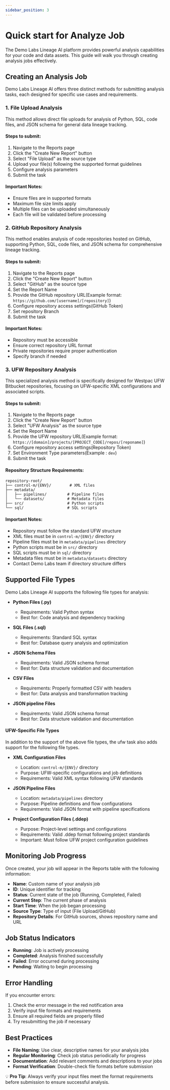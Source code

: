 ```yaml
---
sidebar_position: 3
---
```


# Quick start for Analyze Job

The Demo Labs Lineage AI platform provides powerful analysis capabilities for your code and data assets. This guide will walk you through creating analysis jobs effectively.

## Creating an Analysis Job

Demo Labs Lineage AI offers three distinct methods for submitting analysis tasks, each designed for specific use cases and requirements.

### 1. File Upload Analysis

This method allows direct file uploads for analysis of Python, SQL, code files, and JSON schema for general data lineage tracking.

#### Steps to submit:
1. Navigate to the Reports page
2. Click the "Create New Report" button
3. Select "File Upload" as the source type
4. Upload your file(s) following the supported format guidelines
5. Configure analysis parameters
6. Submit the task

#### Important Notes:
- Ensure files are in supported formats
- Maximum file size limits apply
- Multiple files can be uploaded simultaneously
- Each file will be validated before processing

### 2. GitHub Repository Analysis

This method enables analysis of code repositories hosted on GitHub, supporting Python, SQL, code files, and JSON schema for comprehensive lineage tracking.

#### Steps to submit:
  1. Navigate to the Reports page
  2. Click the "Create New Report" button
  3. Select "GitHub" as the source type
  4. Set the Report Name
  5. Provide the GitHub repository URL(Example format: ` https://github.com/[username]/[repository]`)
  6. Configure repository access settings(GitHub Token)
  7. Set repository Branch 
  8. Submit the task

#### Important Notes:
- Repository must be accessible
- Ensure correct repository URL format
- Private repositories require proper authentication
- Specify branch if needed

### 3. UFW Repository Analysis

This specialized analysis method is specifically designed for Westpac UFW Bitbucket repositories, focusing on UFW-specific XML configurations and associated scripts.

#### Steps to submit:
1. Navigate to the Reports page
2. Click the "Create New Report" button
3. Select "UFW Analysis" as the source type
4. Set the Report Name
5. Provide the UFW repository URL(Example format: ` https://[domain]/projects/[PROJECT_CODE]/repos/[reponame]`)
6. Configure repository access settings(Repository Token)
7. Set Environment Type parameters(Example : `dev`)
8. Submit the task

#### Repository Structure Requirements:
```
repository-root/
├── control-m/{ENV}/        # XML files
├── metadata/
│   ├── pipelines/         # Pipeline files
│   └── datasets/          # Metadata files
├── src/                   # Python scripts
└── sql/                   # SQL scripts
```

#### Important Notes:
- Repository must follow the standard UFW structure
- XML files must be in `control-m/{ENV}/` directory
- Pipeline files must be in `metadata/pipelines` directory
- Python scripts must be in `src/` directory
- SQL scripts must be in `sql/` directory
- Metadata files must be in `metadata/datasets` directory
- Contact Demo Labs team if directory structure differs

## Supported File Types

Demo Labs Lineage AI supports the following file types for analysis:

* **Python Files (.py)**
    - Requirements: Valid Python syntax
    - Best for: Code analysis and dependency tracking

* **SQL Files (.sql)**
    - Requirements: Standard SQL syntax
    - Best for: Database query analysis and optimization

* **JSON Schema Files**
    - Requirements: Valid JSON schema format
    - Best for: Data structure validation and documentation

* **CSV Files**
    - Requirements: Properly formatted CSV with headers
    - Best for: Data analysis and transformation tracking

* **JSON pipeline Files**
  - Requirements: Valid JSON schema format
  - Best for: Data structure validation and documentation

#### UFW-Specific File Types

In addition to the support of the above file types, the ufw task also adds support for the following file types.

* **XML Configuration Files**
  - Location: `control-m/{ENV}/` directory
  - Purpose: UFW-specific configurations and job definitions
  - Requirements: Valid XML syntax following UFW standards

* **JSON Pipeline Files**
  - Location: `metadata/pipelines` directory
  - Purpose: Pipeline definitions and flow configurations
  - Requirements: Valid JSON format with pipeline specifications

* **Project Configuration Files (.ddep)**
  - Purpose: Project-level settings and configurations
  - Requirements: Valid .ddep format following project standards
  - Important: Must follow UFW project configuration guidelines

## Monitoring Job Progress

Once created, your job will appear in the Reports table with the following information:

* **Name**: Custom name of your analysis job
* **ID**: Unique identifier for tracking
* **Status**: Current state of the job (Running, Completed, Failed)
* **Current Step**: The current phase of analysis
* **Start Time**: When the job began processing
* **Source Type**: Type of input (File Upload/GitHub)
* **Repository Details**: For GitHub sources, shows repository name and URL

## Job Status Indicators

* **Running**: Job is actively processing
* **Completed**: Analysis finished successfully
* **Failed**: Error occurred during processing
* **Pending**: Waiting to begin processing


## Error Handling

If you encounter errors:

1. Check the error message in the red notification area
2. Verify input file formats and requirements
3. Ensure all required fields are properly filled
4. Try resubmitting the job if necessary

## Best Practices

* **File Naming**: Use clear, descriptive names for your analysis jobs
* **Regular Monitoring**: Check job status periodically for progress
* **Documentation**: Add relevant comments and descriptions to your jobs
* **Format Verification**: Double-check file formats before submission

💡 **Pro Tip**: Always verify your input files meet the format requirements before submission to ensure successful analysis.
